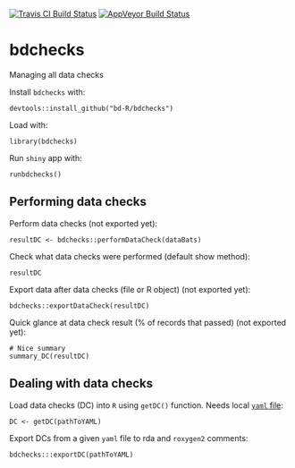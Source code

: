[![Travis CI Build Status](https://img.shields.io/travis/bd-R/bdchecks.svg?branch=master?style=flat-square&label=Travis+CI)](https://travis-ci.org/bd-R/bdchecks) 
[![AppVeyor Build Status](https://ci.appveyor.com/api/projects/status/github/bd-R/bdchecks?branch=master&svg=true)](https://ci.appveyor.com/project/bd-R/bdchecks)

# bdchecks
Managing all data checks

Install `bdchecks` with: 

    devtools::install_github("bd-R/bdchecks")

Load with:
    
    library(bdchecks)

Run `shiny` app with:

    runbdchecks()

## Performing data checks

Perform data checks (not exported yet):

    resultDC <- bdchecks::performDataCheck(dataBats)

Check what data checks were performed (default show method):

    resultDC

Export data after data checks (file or R object) (not exported yet):  

    bdchecks::exportDataCheck(resultDC)

Quick glance at data check result (% of records that passed) (not exported yet):  

    # Nice summary
    summary_DC(resultDC)


## Dealing with data checks

Load data checks (DC) into `R` using `getDC()` function. Needs local [`yaml` file](https://github.com/bd-R/bdchecks/blob/master/inst/extdata/dataChecks.yaml):

    DC <- getDC(pathToYAML)

Export DCs from a given `yaml` file to rda and `roxygen2` comments:

    bdchecks:::exportDC(pathToYAML)